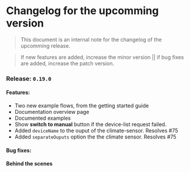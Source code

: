 # Changelog for the upcomming version
> This document is an internal note for the changelog of the upcomming release.

> If new features are added, increase the minor version || if bug fixes are added, increase the patch version.


### Release: `0.19.0`

#### Features:
- Two new example flows, from the getting started guide
- Documentation overview page
- Documented examples
- Show **switch to manual** button if the device-list request failed.
- Added `deviceName` to the ouput of the climate-sensor. Resolves #75
- Added `separateOuputs` option the the climate sensor. Resolves #75

#### Bug fixes:

#### Behind the scenes
